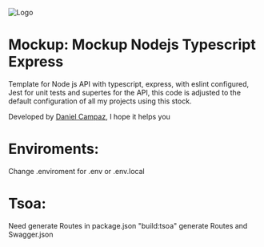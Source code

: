 ![Logo](https://miro.medium.com/v2/resize:fit:900/1*rVjj_JOGVJIS8pGEJVrLww.png)

# Mockup: Mockup Nodejs Typescript Express

Template for Node js API with typescript, express, with eslint configured, Jest for unit tests and supertes for the API, this code is adjusted to the default configuration of all my projects using this stock.

Developed by [Daniel Campaz](https://github.com/DanielCampaz), I hope it helps you

# Enviroments:

Change .enviroment for .env or .env.local

# Tsoa:

Need generate Routes in package.json "build:tsoa" generate Routes and Swagger.json
